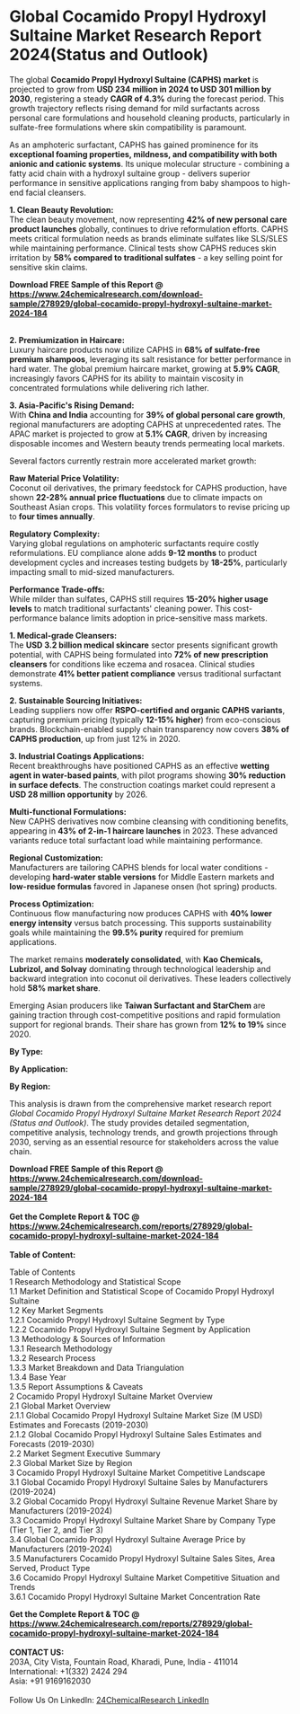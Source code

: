 <h1>Global Cocamido Propyl Hydroxyl Sultaine Market Research Report 2024(Status and Outlook)</h1><p>The global <strong>Cocamido Propyl Hydroxyl Sultaine (CAPHS) market</strong> is projected to grow from <strong>USD 234 million in 2024 to USD 301 million by 2030</strong>, registering a steady <strong>CAGR of 4.3%</strong> during the forecast period. This growth trajectory reflects rising demand for mild surfactants across personal care formulations and household cleaning products, particularly in sulfate-free formulations where skin compatibility is paramount.</p><p>As an amphoteric surfactant, CAPHS has gained prominence for its <strong>exceptional foaming properties, mildness, and compatibility with both anionic and cationic systems</strong>. Its unique molecular structure - combining a fatty acid chain with a hydroxyl sultaine group - delivers superior performance in sensitive applications ranging from baby shampoos to high-end facial cleansers.</p><p><strong>1. Clean Beauty Revolution:</strong><br>
The clean beauty movement, now representing <strong>42% of new personal care product launches</strong> globally, continues to drive reformulation efforts. CAPHS meets critical formulation needs as brands eliminate sulfates like SLS/SLES while maintaining performance. Clinical tests show CAPHS reduces skin irritation by <strong>58% compared to traditional sulfates</strong> - a key selling point for sensitive skin claims.</p><div><b>Download FREE Sample of this Report @ 
            <a href="https://www.24chemicalresearch.com/download-sample/278929/global-cocamido-propyl-hydroxyl-sultaine-market-2024-184">
            https://www.24chemicalresearch.com/download-sample/278929/global-cocamido-propyl-hydroxyl-sultaine-market-2024-184</a></b></div><br><p><strong>2. Premiumization in Haircare:</strong><br>
Luxury haircare products now utilize CAPHS in <strong>68% of sulfate-free premium shampoos</strong>, leveraging its salt resistance for better performance in hard water. The global premium haircare market, growing at <strong>5.9% CAGR</strong>, increasingly favors CAPHS for its ability to maintain viscosity in concentrated formulations while delivering rich lather.</p><p><strong>3. Asia-Pacific's Rising Demand:</strong><br>
With <strong>China and India</strong> accounting for <strong>39% of global personal care growth</strong>, regional manufacturers are adopting CAPHS at unprecedented rates. The APAC market is projected to grow at <strong>5.1% CAGR</strong>, driven by increasing disposable incomes and Western beauty trends permeating local markets.</p><p>Several factors currently restrain more accelerated market growth:</p><p><strong>Raw Material Price Volatility:</strong><br>
	Coconut oil derivatives, the primary feedstock for CAPHS production, have shown <strong>22-28% annual price fluctuations</strong> due to climate impacts on Southeast Asian crops. This volatility forces formulators to revise pricing up to <strong>four times annually</strong>.</p><p><strong>Regulatory Complexity:</strong><br>
	Varying global regulations on amphoteric surfactants require costly reformulations. EU compliance alone adds <strong>9-12 months</strong> to product development cycles and increases testing budgets by <strong>18-25%</strong>, particularly impacting small to mid-sized manufacturers.</p><p><strong>Performance Trade-offs:</strong><br>
	While milder than sulfates, CAPHS still requires <strong>15-20% higher usage levels</strong> to match traditional surfactants' cleaning power. This cost-performance balance limits adoption in price-sensitive mass markets.</p><p><strong>1. Medical-grade Cleansers:</strong><br>
The <strong>USD 3.2 billion medical skincare</strong> sector presents significant growth potential, with CAPHS being formulated into <strong>72% of new prescription cleansers</strong> for conditions like eczema and rosacea. Clinical studies demonstrate <strong>41% better patient compliance</strong> versus traditional surfactant systems.</p><p><strong>2. Sustainable Sourcing Initiatives:</strong><br>
Leading suppliers now offer <strong>RSPO-certified and organic CAPHS variants</strong>, capturing premium pricing (typically <strong>12-15% higher</strong>) from eco-conscious brands. Blockchain-enabled supply chain transparency now covers <strong>38% of CAPHS production</strong>, up from just 12% in 2020.</p><p><strong>3. Industrial Coatings Applications:</strong><br>
Recent breakthroughs have positioned CAPHS as an effective <strong>wetting agent in water-based paints</strong>, with pilot programs showing <strong>30% reduction in surface defects</strong>. The construction coatings market could represent a <strong>USD 28 million opportunity</strong> by 2026.</p><p><strong>Multi-functional Formulations:</strong><br>
	New CAPHS derivatives now combine cleansing with conditioning benefits, appearing in <strong>43% of 2-in-1 haircare launches</strong> in 2023. These advanced variants reduce total surfactant load while maintaining performance.</p><p><strong>Regional Customization:</strong><br>
	Manufacturers are tailoring CAPHS blends for local water conditions - developing <strong>hard-water stable versions</strong> for Middle Eastern markets and <strong>low-residue formulas</strong> favored in Japanese onsen (hot spring) products.</p><p><strong>Process Optimization:</strong><br>
	Continuous flow manufacturing now produces CAPHS with <strong>40% lower energy intensity</strong> versus batch processing. This supports sustainability goals while maintaining the <strong>99.5% purity</strong> required for premium applications.</p><p>The market remains <strong>moderately consolidated</strong>, with <strong>Kao Chemicals, Lubrizol, and Solvay</strong> dominating through technological leadership and backward integration into coconut oil derivatives. These leaders collectively hold <strong>58% market share</strong>.</p><p>Emerging Asian producers like <strong>Taiwan Surfactant and StarChem</strong> are gaining traction through cost-competitive positions and rapid formulation support for regional brands. Their share has grown from <strong>12% to 19%</strong> since 2020.</p><p><strong>By Type:</strong></p><p><strong>By Application:</strong></p><p><strong>By Region:</strong></p><p>This analysis is drawn from the comprehensive market research report <em>Global Cocamido Propyl Hydroxyl Sultaine Market Research Report 2024 (Status and Outlook)</em>. The study provides detailed segmentation, competitive analysis, technology trends, and growth projections through 2030, serving as an essential resource for stakeholders across the value chain.</p><div><b>Download FREE Sample of this Report @ 
            <a href="https://www.24chemicalresearch.com/download-sample/278929/global-cocamido-propyl-hydroxyl-sultaine-market-2024-184">
            https://www.24chemicalresearch.com/download-sample/278929/global-cocamido-propyl-hydroxyl-sultaine-market-2024-184</a></b></div><br><div><b>Get the Complete Report & TOC @ 
            <a href="https://www.24chemicalresearch.com/reports/278929/global-cocamido-propyl-hydroxyl-sultaine-market-2024-184">
            https://www.24chemicalresearch.com/reports/278929/global-cocamido-propyl-hydroxyl-sultaine-market-2024-184</a></b></div><br>
            <b>Table of Content:</b><p>Table of Contents<br />
 1 Research Methodology and Statistical Scope<br />
 1.1 Market Definition and Statistical Scope of Cocamido Propyl Hydroxyl Sultaine<br />
 1.2 Key Market Segments<br />
 1.2.1 Cocamido Propyl Hydroxyl Sultaine Segment by Type<br />
 1.2.2 Cocamido Propyl Hydroxyl Sultaine Segment by Application<br />
 1.3 Methodology & Sources of Information<br />
 1.3.1 Research Methodology<br />
 1.3.2 Research Process<br />
 1.3.3 Market Breakdown and Data Triangulation<br />
 1.3.4 Base Year<br />
 1.3.5 Report Assumptions & Caveats<br />
 2 Cocamido Propyl Hydroxyl Sultaine Market Overview<br />
 2.1 Global Market Overview<br />
 2.1.1 Global Cocamido Propyl Hydroxyl Sultaine Market Size (M USD) Estimates and Forecasts (2019-2030)<br />
 2.1.2 Global Cocamido Propyl Hydroxyl Sultaine Sales Estimates and Forecasts (2019-2030)<br />
 2.2 Market Segment Executive Summary<br />
 2.3 Global Market Size by Region<br />
 3 Cocamido Propyl Hydroxyl Sultaine Market Competitive Landscape<br />
 3.1 Global Cocamido Propyl Hydroxyl Sultaine Sales by Manufacturers (2019-2024)<br />
 3.2 Global Cocamido Propyl Hydroxyl Sultaine Revenue Market Share by Manufacturers (2019-2024)<br />
 3.3 Cocamido Propyl Hydroxyl Sultaine Market Share by Company Type (Tier 1, Tier 2, and Tier 3)<br />
 3.4 Global Cocamido Propyl Hydroxyl Sultaine Average Price by Manufacturers (2019-2024)<br />
 3.5 Manufacturers Cocamido Propyl Hydroxyl Sultaine Sales Sites, Area Served, Product Type<br />
 3.6 Cocamido Propyl Hydroxyl Sultaine Market Competitive Situation and Trends<br />
 3.6.1 Cocamido Propyl Hydroxyl Sultaine Market Concentration Rate<br />
</p><div><b>Get the Complete Report & TOC @ 
            <a href="https://www.24chemicalresearch.com/reports/278929/global-cocamido-propyl-hydroxyl-sultaine-market-2024-184">
            https://www.24chemicalresearch.com/reports/278929/global-cocamido-propyl-hydroxyl-sultaine-market-2024-184</a></b></div><br><b>CONTACT US:</b><br>
            203A, City Vista, Fountain Road, Kharadi, Pune, India - 411014<br>
            International: +1(332) 2424 294<br>
            Asia: +91 9169162030 <br><br>
            Follow Us On LinkedIn: <a href="https://www.linkedin.com/company/24chemicalresearch/">24ChemicalResearch LinkedIn</a>